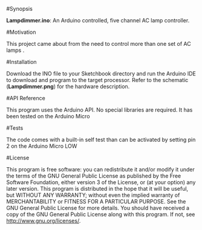 #Synopsis

**Lampdimmer.ino**: An Arduino controlled, five channel AC lamp controller. 

#Motivation

This project came about from the need to control more than one set of AC lamps .  

#Installation

Download the INO file to your Sketchbook directory and run the Arduino IDE to download and program to the target processor. Refer to the schematic (**Lampdimmer.png**) for the hardware description.

#API Reference

This program uses the Arduino API. No special libraries are required. It has been tested on the Arduino Micro

#Tests

The code comes with a built-in self test than can be activated by setting pin 2 on the Arduino Micro LOW

#License

This program is free software: you can redistribute it and/or modify it under the terms of the GNU General Public
License as published by the Free Software Foundation, either version 3 of the License, or (at your option) any later version. This program is distributed in the hope that it will be useful, but WITHOUT ANY WARRANTY; without even the
implied warranty of MERCHANTABILITY or FITNESS FOR A PARTICULAR PURPOSE.  See the GNU General Public License for more details. You should have received a copy of the GNU General Public License along with this program.  If not, see http://www.gnu.org/licenses/.
